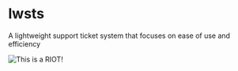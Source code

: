 lwsts
=====

A lightweight support ticket system that focuses on ease of use and efficiency

![This is a RIOT!](http://i957.photobucket.com/albums/ae53/angyjoe/ViewTickets_zps1d2caa26.jpg)
